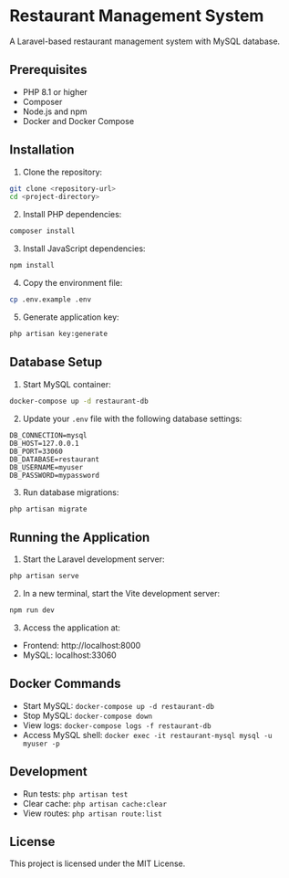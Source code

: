 # Restaurant Management System

A Laravel-based restaurant management system with MySQL database.

## Prerequisites

- PHP 8.1 or higher
- Composer
- Node.js and npm
- Docker and Docker Compose

## Installation

1. Clone the repository:
```bash
git clone <repository-url>
cd <project-directory>
```

2. Install PHP dependencies:
```bash
composer install
```

3. Install JavaScript dependencies:
```bash
npm install
```

4. Copy the environment file:
```bash
cp .env.example .env
```

5. Generate application key:
```bash
php artisan key:generate
```

## Database Setup

1. Start MySQL container:
```bash
docker-compose up -d restaurant-db
```

2. Update your `.env` file with the following database settings:
```env
DB_CONNECTION=mysql
DB_HOST=127.0.0.1
DB_PORT=33060
DB_DATABASE=restaurant
DB_USERNAME=myuser
DB_PASSWORD=mypassword
```

3. Run database migrations:
```bash
php artisan migrate
```

## Running the Application

1. Start the Laravel development server:
```bash
php artisan serve
```

2. In a new terminal, start the Vite development server:
```bash
npm run dev
```

3. Access the application at:
- Frontend: http://localhost:8000
- MySQL: localhost:33060

## Docker Commands

- Start MySQL: `docker-compose up -d restaurant-db`
- Stop MySQL: `docker-compose down`
- View logs: `docker-compose logs -f restaurant-db`
- Access MySQL shell: `docker exec -it restaurant-mysql mysql -u myuser -p`

## Development

- Run tests: `php artisan test`
- Clear cache: `php artisan cache:clear`
- View routes: `php artisan route:list`

## License

This project is licensed under the MIT License.

